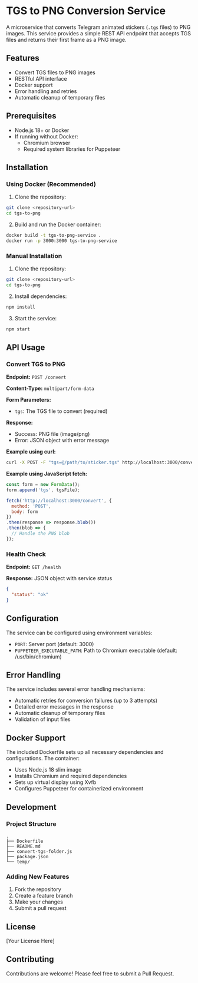 # TGS to PNG Conversion Service

A microservice that converts Telegram animated stickers (`.tgs` files) to PNG images. This service provides a simple REST API endpoint that accepts TGS files and returns their first frame as a PNG image.

## Features

- Convert TGS files to PNG images
- RESTful API interface
- Docker support
- Error handling and retries
- Automatic cleanup of temporary files

## Prerequisites

- Node.js 18+ or Docker
- If running without Docker:
  - Chromium browser
  - Required system libraries for Puppeteer

## Installation

### Using Docker (Recommended)

1. Clone the repository:
```bash
git clone <repository-url>
cd tgs-to-png
```

2. Build and run the Docker container:
```bash
docker build -t tgs-to-png-service .
docker run -p 3000:3000 tgs-to-png-service
```

### Manual Installation

1. Clone the repository:
```bash
git clone <repository-url>
cd tgs-to-png
```

2. Install dependencies:
```bash
npm install
```

3. Start the service:
```bash
npm start
```

## API Usage

### Convert TGS to PNG

**Endpoint:** `POST /convert`

**Content-Type:** `multipart/form-data`

**Form Parameters:**
- `tgs`: The TGS file to convert (required)

**Response:**
- Success: PNG file (image/png)
- Error: JSON object with error message

**Example using curl:**
```bash
curl -X POST -F "tgs=@/path/to/sticker.tgs" http://localhost:3000/convert -o output.png
```

**Example using JavaScript fetch:**
```javascript
const form = new FormData();
form.append('tgs', tgsFile);

fetch('http://localhost:3000/convert', {
  method: 'POST',
  body: form
})
.then(response => response.blob())
.then(blob => {
  // Handle the PNG blob
});
```

### Health Check

**Endpoint:** `GET /health`

**Response:** JSON object with service status
```json
{
  "status": "ok"
}
```

## Configuration

The service can be configured using environment variables:

- `PORT`: Server port (default: 3000)
- `PUPPETEER_EXECUTABLE_PATH`: Path to Chromium executable (default: /usr/bin/chromium)

## Error Handling

The service includes several error handling mechanisms:

- Automatic retries for conversion failures (up to 3 attempts)
- Detailed error messages in the response
- Automatic cleanup of temporary files
- Validation of input files

## Docker Support

The included Dockerfile sets up all necessary dependencies and configurations. The container:

- Uses Node.js 18 slim image
- Installs Chromium and required dependencies
- Sets up virtual display using Xvfb
- Configures Puppeteer for containerized environment

## Development

### Project Structure

```
.
├── Dockerfile
├── README.md
├── convert-tgs-folder.js
├── package.json
└── temp/
```

### Adding New Features

1. Fork the repository
2. Create a feature branch
3. Make your changes
4. Submit a pull request

## License

[Your License Here]

## Contributing

Contributions are welcome! Please feel free to submit a Pull Request. 